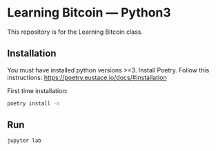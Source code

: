 # Learning Bitcoin — Python3
This repository is for the Learning Bitcoin class.

## Installation
You must have installed python versions >=3. Install Poetry. Follow this instructions:
https://poetry.eustace.io/docs/#installation

First time installation:
```bash
poetry install -n
```

## Run
```bash
jupyter lab
```